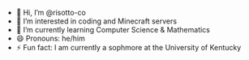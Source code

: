 - 👋 Hi, I’m @risotto-co
- 👀 I’m interested in coding and Minecraft servers
- 🌱 I’m currently learning Computer Science & Mathematics
- 😄 Pronouns: he/him
- ⚡ Fun fact: I am currently a sophmore at the University of Kentucky

<!---
risotto-co/risotto-co is a ✨ special ✨ repository because its `README.md` (this file) appears on your GitHub profile.
You can click the Preview link to take a look at your changes.
--->
